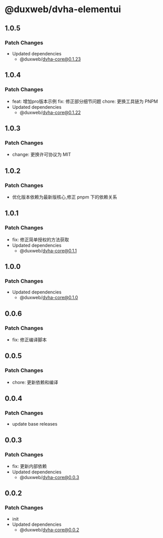 # @duxweb/dvha-elementui

## 1.0.5

### Patch Changes

- Updated dependencies
  - @duxweb/dvha-core@0.1.23

## 1.0.4

### Patch Changes

- feat: 增加pro版本示例
  fix: 修正部分细节问题
  chore: 更换工具链为 PNPM
- Updated dependencies
  - @duxweb/dvha-core@0.1.22

## 1.0.3

### Patch Changes

- change: 更换许可协议为 MIT

## 1.0.2

### Patch Changes

- 优化版本依赖为最新版核心,修正 pnpm 下的依赖关系

## 1.0.1

### Patch Changes

- fix: 修正简单授权的方法获取
- Updated dependencies
  - @duxweb/dvha-core@0.1.1

## 1.0.0

### Patch Changes

- Updated dependencies
  - @duxweb/dvha-core@0.1.0

## 0.0.6

### Patch Changes

- fix: 修正编译脚本

## 0.0.5

### Patch Changes

- chore: 更新依赖和编译

## 0.0.4

### Patch Changes

- update base releases

## 0.0.3

### Patch Changes

- fix: 更新内部依赖
- Updated dependencies
  - @duxweb/dvha-core@0.0.3

## 0.0.2

### Patch Changes

- init
- Updated dependencies
  - @duxweb/dvha-core@0.0.2
